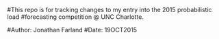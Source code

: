 #This repo is for tracking changes to my entry into the 2015 probabilistic load
#forecasting competition @ UNC Charlotte.

#Author: Jonathan Farland
#Date: 19OCT2015
